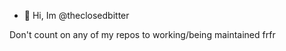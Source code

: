 - 👋 Hi, Im @theclosedbitter

Don't count on any of my repos to working/being maintained frfr

<!---
**theclosedbitter/theclosedbitter** is a ✨ _special_ ✨ repository because its `README.md` (this file) appears on your GitHub profile.

fun facts about me Certfied HTML and CSS, fluent in English and Castellano, GNU/Linux user.
Follow @IdkDwij
--->
